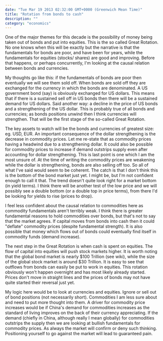 ```yaml
---
date: "Tue Mar 19 2013 02:32:00 GMT+0000 (Greenwich Mean Time)"
title: "Rotation from bonds to cash"
description: ""
category: "economics"
---
```

One of the major themes for this decade is the possibility of money being taken out of bonds and put into equities. This is the so called Great Rotation. No one knows when this will be exactly but the narrative is that the fundamentals for bonds are poor, and have been for years, while the fundamentals for equities (stocks/ shares) are good and improving. Before that happens, or perhaps concurrently, I'm looking at the causal relation between bonds and currencies.

My thoughts go like this: if the fundamentals of bonds are poor then eventually we will see them sold off. When bonds are sold off they are exchanged for the currency in which the bonds are denominated. A US government bond (say) is obviously exchanged for US dollars. This means that if there is a sustained sell off in US bonds then there will be a sustained demand for US dollars. Said another way: a decline in the price of US bonds and a strengthening of the US dollar. This is probably true of all bonds and currencies; as bonds positions unwind then I think currencies will strengthen. That will be the first stage of the so-called Great Rotation.

The key assets to watch will be the bonds and currencies of greatest size: eg. USD, EUR. An important consequence of the dollar strengthening is the decrease in commodity prices. Let me re-state that as commodity prices having a headwind due to a strengthening dollar. It could also be possible for commodity prices to increase if demand outstrips supply even after accounting for dollar strengthening. This is last point is one which I am the most unsure of. At the time of writing the commodity prices are weakening while the dollar is strengthening, bonds are also selling off too. So all of what I've said would seem to be coherent. The catch is that I don't think this is the bottom of the bond market just yet. I might be, but I'm not confident enough to call it that. The trend doesn't quite look right for a market bottom (in yield terms). I think there will be another test of the low price and we will possibly see a double bottom (or a double top in price terms), from there I'd be looking for yields to rise (prices to drop).

I feel less confident about the causal relation to commodities here as commodity fundamentals aren't terribly weak. I think there is greater fundamental reasons to hold commodities over bonds, but that's not to say that the market agrees. If capital moves from bonds into cash then it could "deflate" commodity prices (despite fundamental strength). It is also possible that money which flows out of bonds could eventually find itself in commodity funds (demand increase).

The next step in the Great Rotation is when cash is spent on equities. The flow of capital into equities will push stock markets higher. It is worth noting that the global bond market is nearly $100 Trillion (see wiki), while the size of the global stock market is around $30 Trillion. It is easy to see that outflows from bonds can easily be put to work in equities. This rotation obviously won't happen overnight and has most likely already started. Prices don't move in straight lines and the prices of bonds may not have quite started their reversal just yet.

My logic here would be to look at currencies and equities. Ignore or sell out of bond positions (not necessarily short). Commodities I am less sure about and need to put more thought into them. A driver for commodity price increases would be if China's demand for commodities increases as the standard of living improves on the back of their currency appreciating. If the demand (chiefly in China, although really I mean globally) for commodities outstrips the supply then we are looking at bullish fundamentals for commodity prices. As always the market will confirm or deny such thinking. Positioning yourself to go against the market will lead to guaranteed pain.